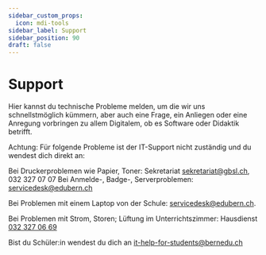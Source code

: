 ```yaml
---
sidebar_custom_props:
  icon: mdi-tools
sidebar_label: Support
sidebar_position: 90
draft: false
---
```


#  Support


Hier kannst du technische Probleme melden, um die wir uns schnellstmöglich kümmern, aber auch eine Frage, ein Anliegen oder eine Anregung vorbringen zu allem Digitalem, ob es Software oder Didaktik betrifft. 

Achtung: Für folgende Probleme ist der IT-Support nicht zuständig und du wendest dich direkt an: 

Bei Druckerproblemen wie Papier, Toner: Sekretariat sekretariat@gbsl.ch, 032 327 07 07 
Bei Anmelde-, Badge-, Serverproblemen: servicedesk@edubern.ch

Bei Problemen mit einem Laptop von der Schule: servicedesk@edubern.ch.

Bei Problemen mit Strom, Storen; Lüftung im Unterrichtszimmer: Hausdienst <a href="tel:+41323270669"> 032 327 06 69</a>

Bist du Schüler:in wendest du dich an it-help-for-students@bernedu.ch
